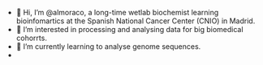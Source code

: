 - 👋 Hi, I’m @almoraco, a long-time wetlab biochemist learning bioinfomartics at the Spanish National Cancer Center (CNIO) in Madrid.
- 👀 I’m interested in processing and analysing data for big biomedical cohorrts.
- 🌱 I’m currently learning to analyse genome sequences.
- <!---
- 💞️ I’m looking to collaborate on ...
- 📫 How to reach me ...
- 😄 Pronouns: ...
- ⚡ Fun fact: ...
--->
  
<!---
almoraco/almoraco is a ✨ special ✨ repository because its `README.md` (this file) appears on your GitHub profile.
You can click the Preview link to take a look at your changes.
--->
